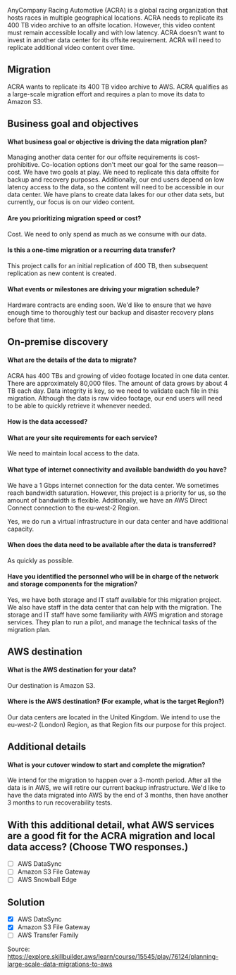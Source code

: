 
AnyCompany Racing Automotive (ACRA) is a global racing organization that hosts races in multiple geographical locations. ACRA needs to replicate its 400 TB video archive to an offsite location. However, this video content must remain accessible locally and with low latency. ACRA doesn't want to invest in another data center for its offsite requirement. ACRA will need to replicate additional video content over time.

## Migration

ACRA wants to replicate its 400 TB video archive to AWS. ACRA qualifies as a large-scale migration effort and requires a plan to move its data to Amazon S3.

## Business goal and objectives
#### What business goal or objective is driving the data migration plan?
Managing another data center for our offsite requirements is cost-prohibitive. Co-location options don't meet our goal for the same reason—cost. We have two goals at play. We need to replicate this data offsite for backup and recovery purposes. Additionally, our end users depend on low latency access to the data, so the content will need to be accessible in our data center. We have plans to create data lakes for our other data sets, but currently, our focus is on our video content.

#### Are you prioritizing migration speed or cost?
Cost. We need to only spend as much as we consume with our data.

#### Is this a one-time migration or a recurring data transfer?
This project calls for an initial replication of 400 TB, then subsequent replication as new content is created.

#### What events or milestones are driving your migration schedule?
Hardware contracts are ending soon. We'd like to ensure that we have enough time to thoroughly test our backup and disaster recovery plans before that time.

## On-premise discovery

#### What are the details of the data to migrate?
ACRA has 400 TBs and growing of video footage located in one data center. There are approximately 80,000 files. The amount of data grows by about 4 TB each day. Data integrity is key, so we need to validate each file in this migration. Although the data is raw video footage, our end users will need to be able to quickly retrieve it whenever needed.
#### How is the data accessed?

#### What are your site requirements for each service?
We need to maintain local access to the data.

#### What type of internet connectivity and available bandwidth do you have?
We have a 1 Gbps internet connection for the data center. We sometimes reach bandwidth saturation. However, this project is a priority for us, so the amount of bandwidth is flexible. Additionally, we have an AWS Direct Connect connection to the eu-west-2 Region.

Yes, we do run a virtual infrastructure in our data center and have additional capacity.

#### When does the data need to be available after the data is transferred?
As quickly as possible.

#### Have you identified the personnel who will be in charge of the network and storage components for the migration?
Yes, we have both storage and IT staff available for this migration project. We also have staff in the data center that can help with the migration. The storage and IT staff have some familiarity with AWS migration and storage services. They plan to run a pilot, and manage the technical tasks of the migration plan.

## AWS destination

#### What is the AWS destination for your data?
Our destination is Amazon S3.

#### Where is the AWS destination? (For example, what is the target Region?)
Our data centers are located in the United Kingdom. We intend to use the eu-west-2 (London) Region, as that Region fits our purpose for this project.

## Additional details
#### What is your cutover window to start and complete the migration?
We intend for the migration to happen over a 3-month period. After all the data is in AWS, we will retire our current backup infrastructure. We'd like to have the data migrated into AWS by the end of 3 months, then have another 3 months to run recoverability tests.
## With this additional detail, what AWS services are a good fit for the ACRA migration and local data access? (Choose TWO responses.)

- [ ] AWS DataSync
- [ ] Amazon S3 File Gateway
- [ ] AWS Snowball Edge

## Solution

- [x] AWS DataSync
- [x] Amazon S3 File Gateway
- [ ] AWS Transfer Family

Source: https://explore.skillbuilder.aws/learn/course/15545/play/76124/planning-large-scale-data-migrations-to-aws
